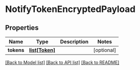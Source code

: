 # NotifyTokenEncryptedPayload

## Properties
Name | Type | Description | Notes
------------ | ------------- | ------------- | -------------
**tokens** | [**list[Token]**](Token.md) |  | [optional] 

[[Back to Model list]](../README.md#documentation-for-models) [[Back to API list]](../README.md#documentation-for-api-endpoints) [[Back to README]](../README.md)


